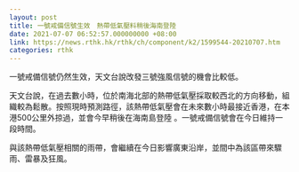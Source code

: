```yaml
---
layout: post
title: 一號戒備信號生效　熱帶低氣壓料稍後海南登陸
date: 2021-07-07 06:52:57.000000000 +08:00
link: https://news.rthk.hk/rthk/ch/component/k2/1599544-20210707.htm
categories: rthk
---
```


一號戒備信號仍然生效，天文台說改發三號強風信號的機會比較低。

天文台說，在過去數小時，位於南海北部的熱帶低氣壓採取較西北的方向移動，組織較為鬆散。按照現時預測路徑，該熱帶低氣壓會在未來數小時最接近香港，在本港500公里外掠過，並會今早稍後在海南島登陸 。一號戒備信號會在今日維持一段時間。

與該熱帶低氣壓相關的雨帶，會繼續在今日影響廣東沿岸，並間中為該區帶來驟雨、雷暴及狂風。
